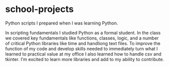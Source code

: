 # school-projects
Python scripts I prepared when I was learning Python.


In scripting fundamentals I studied Python as a formal student.  In the class we covered key fundamentals like functions, classes, logic, and a number of critical Python libraries like time and handliong text files.  To improve the function of my code and develop skills needed to immediately turn what I learned to practical value at my office I also learned how to handle csv and tkinter.  I'm excited to learn more libraries and add to my ability to contribute.
